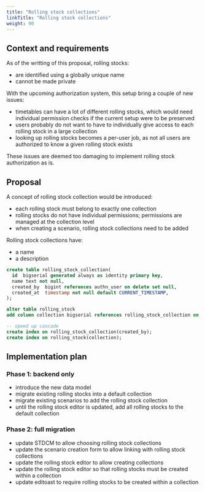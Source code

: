 ```yaml
---
title: "Rolling stock collections"
linkTitle: "Rolling stock collections"
weight: 90
---
```


## Context and requirements

As of the writting of this proposal, rolling stocks:
- are identified using a globally unique name
- cannot be made private

With the upcoming authorization system, this setup bring a couple of new issues:
- timetables can have a lot of different rolling stocks, which would need individual permission checks if the current setup were to be preserved
- users probably do not want to have to individually give access to each rolling stock in a large collection
- looking up rolling stocks becomes a per-user job, as not all users are authorized to know a given rolling stock exists

These issues are deemed too damaging to implement rolling stock authorization as is.

## Proposal

A concept of rolling stock collection would be introduced:
- each rolling stock must belong to exactly one collection
- rolling stocks do not have individual permissions; permissions are managed at the collection level
- when creating a scenario, rolling stock collections need to be added

Rolling stock collections have:
- a name
- a description


```sql
create table rolling_stock_collection(
  id  bigserial generated always as identity primary key,
  name text not null,
  created_by  bigint references authn_user on delete set null,
  created_at  timestamp not null default CURRENT_TIMESTAMP,
);

alter table rolling_stock
add column collection bigserial references rolling_stock_collection on delete cascade not null;

-- speed up cascade
create index on rolling_stock_collection(created_by);
create index on rolling_stock(collection);
```


## Implementation plan

### Phase 1: backend only

- introduce the new data model
- migrate existing rolling stocks into a default collection
- migrate existing scenarios to add the rolling stock collection
- until the rolling stock editor is updated, add all rolling stocks to the default collection

### Phase 2: full migration

- update STDCM to allow choosing rolling stock collections
- update the scenario creation form to allow linking with rolling stock collections
- update the rolling stock editor to allow creating collections
- update the rolling stock editor so that rolling stocks must be created within a collection
- update editoast to require rolling stocks to be created within a collection
